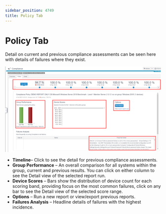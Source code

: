 ```yaml
---
sidebar_position: 4749
title: Policy Tab
---
```


# Policy Tab

Detail on current and previous compliance assessments can be seen here with details of failures where they exist.

![](../../../../../../static/images/ChangeTracker_8.1/Content/Resources/Images/ChangeTracker/CompliancePolicyTab.png)

* **Timeline**– Click to see the detail for previous compliance assessments.
* **Group Performance** – An overall comparison for all systems within the group, current and previous results. You can click on either column to see the Detail view of the selected report run.
* **Device Scores** – Bars show the distribution of device count for each scoring band, providing focus on the most common failures, click on any bar to see the Detail view of the selected score range.
* **Options** – Run a new report or view/export previous reports.
* **Failures Analysis** – Headline details of failures with the highest incidence.
